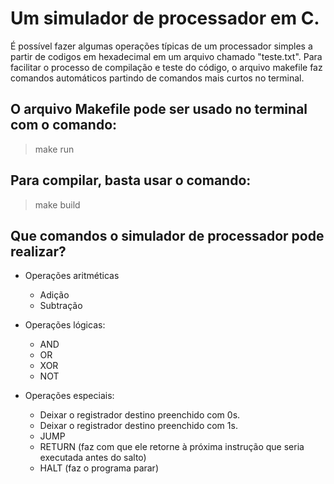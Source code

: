 # Um simulador de processador em C.

É possível fazer algumas operações típicas de um processador simples a partir de codigos em hexadecimal em um arquivo chamado "teste.txt". Para facilitar o processo de compilação e teste do código, o arquivo makefile faz comandos automáticos partindo de comandos mais curtos no terminal.

## O arquivo Makefile pode ser usado no terminal com o comando:

> make run
## Para compilar, basta usar o comando:
> make build

## Que comandos o simulador de processador pode realizar?
- Operações aritméticas
  - Adição 
  - Subtração
    
- Operações lógicas:
  - AND
  - OR
  - XOR
  - NOT
    
- Operações especiais:
  - Deixar o registrador destino preenchido com 0s.
  - Deixar o registrador destino preenchido com 1s.
  - JUMP
  - RETURN (faz com que ele retorne à próxima instrução que seria executada antes do salto)
  - HALT (faz o programa parar)
